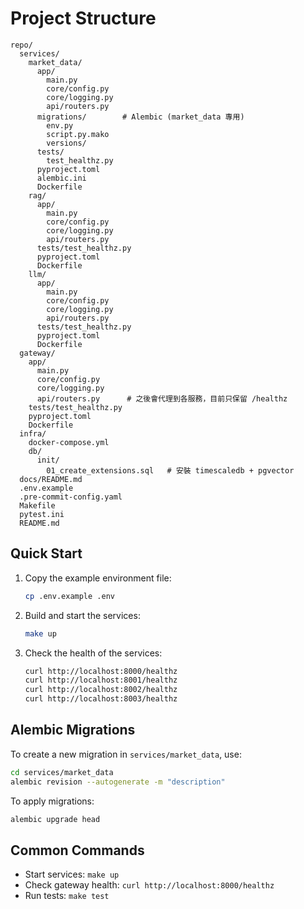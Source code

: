 # Project Structure

```
repo/
  services/
    market_data/
      app/
        main.py
        core/config.py
        core/logging.py
        api/routers.py
      migrations/        # Alembic (market_data 專用)
        env.py
        script.py.mako
        versions/
      tests/
        test_healthz.py
      pyproject.toml
      alembic.ini
      Dockerfile
    rag/
      app/
        main.py
        core/config.py
        core/logging.py
        api/routers.py
      tests/test_healthz.py
      pyproject.toml
      Dockerfile
    llm/
      app/
        main.py
        core/config.py
        core/logging.py
        api/routers.py
      tests/test_healthz.py
      pyproject.toml
      Dockerfile
  gateway/
    app/
      main.py
      core/config.py
      core/logging.py
      api/routers.py      # 之後會代理到各服務，目前只保留 /healthz
    tests/test_healthz.py
    pyproject.toml
    Dockerfile
  infra/
    docker-compose.yml
    db/
      init/
        01_create_extensions.sql   # 安裝 timescaledb + pgvector
  docs/README.md
  .env.example
  .pre-commit-config.yaml
  Makefile
  pytest.ini
  README.md
```

## Quick Start

1. Copy the example environment file:
   ```bash
   cp .env.example .env
   ```

2. Build and start the services:
   ```bash
   make up
   ```

3. Check the health of the services:
   ```bash
   curl http://localhost:8000/healthz
   curl http://localhost:8001/healthz
   curl http://localhost:8002/healthz
   curl http://localhost:8003/healthz
   ```

## Alembic Migrations

To create a new migration in `services/market_data`, use:
```bash
cd services/market_data
alembic revision --autogenerate -m "description"
```

To apply migrations:
```bash
alembic upgrade head
```

## Common Commands

- Start services: `make up`
- Check gateway health: `curl http://localhost:8000/healthz`
- Run tests: `make test`

